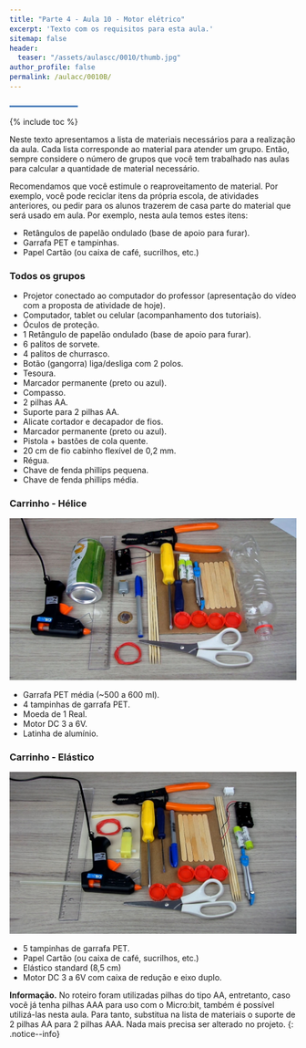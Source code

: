 ```yaml
---
title: "Parte 4 - Aula 10 - Motor elétrico"
excerpt: 'Texto com os requisitos para esta aula.'
sitemap: false
header: 
  teaser: "/assets/aulascc/0010/thumb.jpg" 
author_profile: false
permalink: /aulacc/0010B/
---
```

![Linha separadora](/assets/images/line.jpg)

{% include toc %}

Neste texto apresentamos a lista de materiais necessários para a realização da aula. Cada lista corresponde ao material para atender um grupo. Então, sempre considere o número de grupos que você tem trabalhado nas aulas para calcular a quantidade de material necessário.

Recomendamos que você estimule o reaproveitamento de material. Por exemplo, você pode reciclar itens da própria escola, de atividades anteriores, ou pedir para os alunos trazerem de casa parte do material que será usado em aula. Por exemplo, nesta aula temos estes itens:
* Retângulos de papelão ondulado (base de apoio para furar).
* Garrafa PET e tampinhas.
* Papel Cartão (ou caixa de café, sucrilhos, etc.)

### Todos os grupos
* Projetor conectado ao computador do professor (apresentação do vídeo com a proposta de atividade de hoje).
* Computador, tablet ou celular (acompanhamento dos tutoriais).
* Óculos de proteção.
* 1 Retângulo de papelão ondulado (base de apoio para furar).
* 6 palitos de sorvete.
* 4 palitos de churrasco.
* Botão (gangorra) liga/desliga com 2 polos.
* Tesoura.
* Marcador permanente (preto ou azul).
* Compasso.
* 2 pilhas AA.
* Suporte para 2 pilhas AA.
* Alicate cortador e decapador de fios.
* Marcador permanente (preto ou azul).
* Pistola + bastões de cola quente.
* 20 cm de fio cabinho flexível de 0,2 mm.
* Régua.
* Chave de fenda phillips pequena.
* Chave de fenda phillips média.

### Carrinho - Hélice
![Materiais para a montagem do carrinho com hélice](/assets/experimentos/0020/materiais.jpg)
* Garrafa PET média (~500 a 600 ml).
* 4 tampinhas de garrafa PET.
* Moeda de 1 Real.
* Motor DC 3 a 6V.
* Latinha de alumínio.

### Carrinho - Elástico
![Materiais para a montagem do carrinho com elástico](/assets/experimentos/0021/materiais.jpg)
* 5 tampinhas de garrafa PET.
* Papel Cartão (ou caixa de café, sucrilhos, etc.)
* Elástico standard (8,5 cm)
* Motor DC 3 a 6V com caixa de redução e eixo duplo.

**Informação.** No roteiro foram utilizadas pilhas do tipo AA, entretanto, caso você já tenha pilhas AAA para uso com o Micro:bit, também é possível utilizá-las nesta aula. Para tanto, substitua na lista de materiais o suporte de 2 pilhas AA para 2 pilhas AAA. Nada mais precisa ser alterado no projeto.
{: .notice--info}